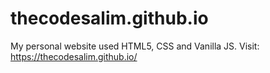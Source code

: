 # thecodesalim.github.io
My personal website used HTML5, CSS and Vanilla JS.
Visit: https://thecodesalim.github.io/

